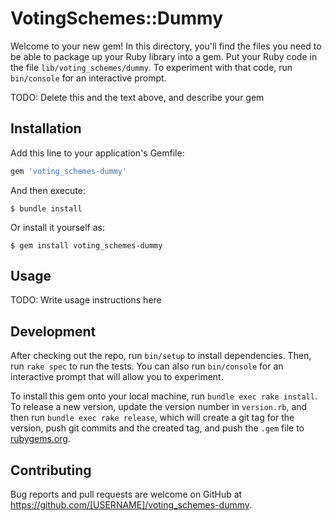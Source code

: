 # VotingSchemes::Dummy

Welcome to your new gem! In this directory, you'll find the files you need to be able to package up your Ruby library into a gem. Put your Ruby code in the file `lib/voting_schemes/dummy`. To experiment with that code, run `bin/console` for an interactive prompt.

TODO: Delete this and the text above, and describe your gem

## Installation

Add this line to your application's Gemfile:

```ruby
gem 'voting_schemes-dummy'
```

And then execute:

    $ bundle install

Or install it yourself as:

    $ gem install voting_schemes-dummy

## Usage

TODO: Write usage instructions here

## Development

After checking out the repo, run `bin/setup` to install dependencies. Then, run `rake spec` to run the tests. You can also run `bin/console` for an interactive prompt that will allow you to experiment.

To install this gem onto your local machine, run `bundle exec rake install`. To release a new version, update the version number in `version.rb`, and then run `bundle exec rake release`, which will create a git tag for the version, push git commits and the created tag, and push the `.gem` file to [rubygems.org](https://rubygems.org).

## Contributing

Bug reports and pull requests are welcome on GitHub at https://github.com/[USERNAME]/voting_schemes-dummy.
